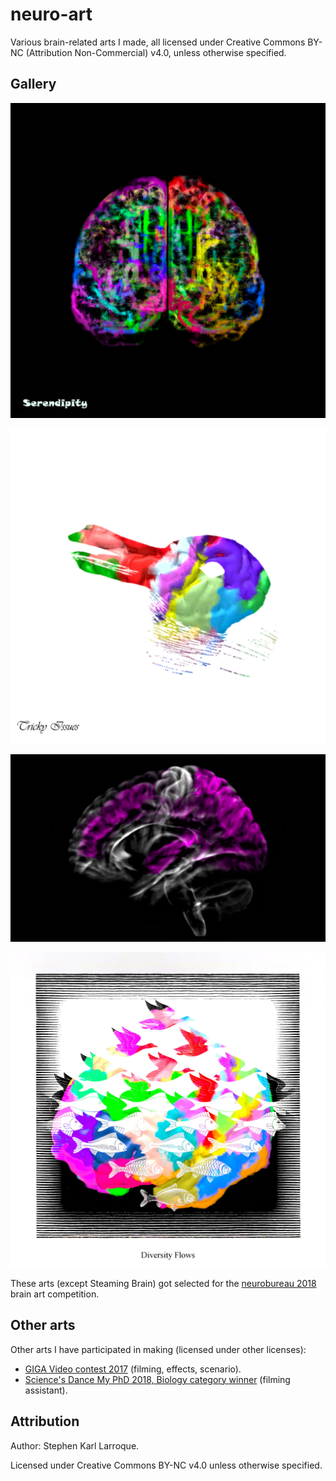 # neuro-art
Various brain-related arts I made, all licensed under Creative Commons BY-NC (Attribution Non-Commercial) v4.0, unless otherwise specified.

## Gallery

![Serendipity, by Stephen Karl Larroque, 2017](https://raw.githubusercontent.com/lrq3000/neuro-art/main/drawings/serendipity-highres_3.jpg)

![Tricky Issues, by Stephen Karl Larroque, 2017](https://raw.githubusercontent.com/lrq3000/neuro-art/main/drawings/tricky-issues-highres_3.jpg)

![Steaming Brain, by Stephen Karl Larroque, 2017](https://raw.githubusercontent.com/lrq3000/neuro-art/main/drawings/steaming-brain.jpg)

![Diversity Flows, by Stephen Karl Larroque, 2017](https://raw.githubusercontent.com/lrq3000/neuro-art/main/drawings/diversity-flows-highres_4.jpg)

These arts (except Steaming Brain) got selected for the [neurobureau 2018](https://www.neurobureau.org/galleries/brain-art-competition-2018/) brain art competition.

## Other arts

Other arts I have participated in making (licensed under other licenses):

* [GIGA Video contest 2017](https://www.youtube.com/watch?v=82ZuZBubR7Y) (filming, effects, scenario).
* [Science's Dance My PhD 2018, Biology category winner](https://www.science.org/content/article/winner-year-s-dance-your-phd-contest-turned-physics-art) (filming assistant).

## Attribution

Author: Stephen Karl Larroque.

Licensed under Creative Commons BY-NC v4.0 unless otherwise specified.
